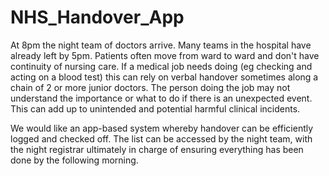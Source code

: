 # NHS_Handover_App  

At 8pm the night team of doctors arrive.  Many teams in the hospital have already left by 5pm.  Patients often move from ward to ward and don't have continuity of nursing care.  If a medical job needs doing (eg checking and acting on a blood test) this can rely on verbal handover sometimes along a chain of 2 or more junior doctors.  The person doing the job may not understand the importance or what to do if there is an unexpected event.  This can add up to unintended and potential harmful clinical incidents.  

We would like an app-based system whereby handover can be efficiently logged and checked off.  The list can be accessed by the night team, with the night registrar ultimately in charge of ensuring everything has been done by the following morning.
